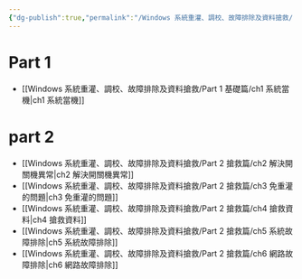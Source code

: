 ```yaml
---
{"dg-publish":true,"permalink":"/Windows 系統重灌、調校、故障排除及資料搶救/目錄/","tags":["gardenEntry"]}
---
```


# Part 1
- [[Windows 系統重灌、調校、故障排除及資料搶救/Part 1 基礎篇/ch1 系統當機\|ch1 系統當機]]
# part 2
- [[Windows 系統重灌、調校、故障排除及資料搶救/Part 2 搶救篇/ch2 解決開關機異常\|ch2 解決開關機異常]]
- [[Windows 系統重灌、調校、故障排除及資料搶救/Part 2 搶救篇/ch3 免重灌的問題\|ch3 免重灌的問題]]
- [[Windows 系統重灌、調校、故障排除及資料搶救/Part 2 搶救篇/ch4 搶救資料\|ch4 搶救資料]]
- [[Windows 系統重灌、調校、故障排除及資料搶救/Part 2 搶救篇/ch5 系統故障排除\|ch5 系統故障排除]]
- [[Windows 系統重灌、調校、故障排除及資料搶救/Part 2 搶救篇/ch6 網路故障排除\|ch6 網路故障排除]]
